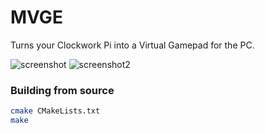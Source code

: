 # MVGE
Turns your Clockwork Pi into a Virtual Gamepad for the PC.

![screenshot](https://user-images.githubusercontent.com/8819640/79482875-5b1e6100-8009-11ea-8ab5-b89d879d1c68.png)
![screenshot2](https://user-images.githubusercontent.com/8819640/79482883-5eb1e800-8009-11ea-85ad-82562c7ff4c6.png)

### Building from source
```sh
cmake CMakeLists.txt
make
```
